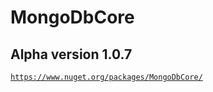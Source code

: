 # MongoDbCore

## Alpha version 1.0.7

[`https://www.nuget.org/packages/MongoDbCore/`](https://www.nuget.org/packages/MongoDbCore/)

